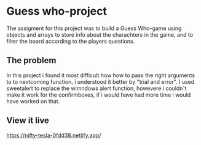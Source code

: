 # Guess who-project

The assigment for this project was to build a Guess Who-game using objects and arrays to store info about the charachters in the game, and to filter the board according to the players questions.

## The problem

In this project i found it most difficult how how to pass the right arguments to to nextcoming function, i understood it better by "trial and error". I used sweetalert to replace the wimndows alert function, howevere i couldn´t make it work for the confirmboxes, if i would have had more time i would have worked on that.

## View it live

https://nifty-tesla-0fdd38.netlify.app/

